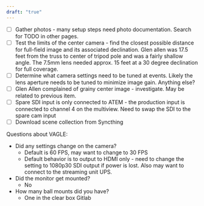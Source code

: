 ```yaml
---
draft: "true"
---
```


- [ ] Gather photos - many setup steps need photo documentation. Search for TODO in other pages.
- [ ] Test the limits of the center camera - find the closest possible distance for full-field image and its associated declination. Glen allen was 17.5 feet from the truss to center of tripod pole and was a fairly shallow angle. The 7.5mm lens needed approx. 15 feet at a 30 degree declination for full coverage.
- [ ] Determine what camera settings need to be tuned at events. Likely the lens aperture needs to be tuned to minimize image gain. Anything else? 
- [ ] Glen Allen complained of grainy center image - investigate. May be related to previous item.
- [ ] Spare SDI input is only connected to ATEM - the production input is connected to channel 4 on the multiview. Need to swap the SDI to the spare cam input
- [ ] Download scene collection from Syncthing

Questions about VAGLE:
- Did any settings change on the camera?
	- Default is 60 FPS, may want to change to 30 FPS
	- Default behavior is to output to HDMI only - need to change the setting to 1080p30 SDI output if power is lost. Also may want to connect to the streaming unit UPS.
- Did the monitor get mounted?
	- No
- How many ball mounts did you have?
	- One in the clear box
Gitlab